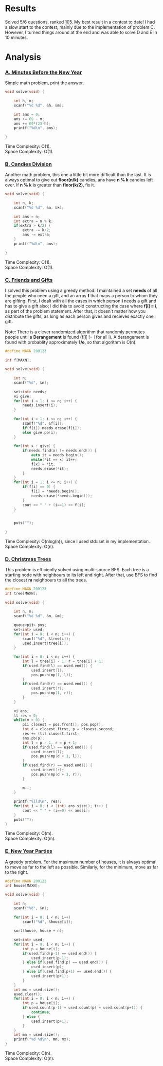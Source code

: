# Results
Solved 5/6 questions, ranked [105](https://codeforces.com/contest/1283/standings). 
My best result in a contest to date! I had a slow start to the contest, mainly due to the implementation of problem C. 
However, I turned things around at the end and was able to solve D and E in 10 minutes.

# Analysis
### [A. Minutes Before the New Year](https://codeforces.com/contest/1283/problem/A)
Simple math problem, print the answer.

```C++
void solve(void) {
 
	int h, m;
	scanf("%d %d", &h, &m);
	
	int ans = 0;
	ans += 60 - m;
	ans += 60*(23-h);
	printf("%d\n", ans);
 
}
```
Time Complexity: O(1).<br>
Space Complexity: O(1).

### [B. Candies Division](https://codeforces.com/contest/1283/problem/B)
Another math problem, this one a little bit more difficult than the last. It is always optimal to give out **floor(n/k)** candies, 
ans have **n % k** candies left over. If **n % k** is greater than **floor(k/2)**, fix it.

```C++
void solve(void) {
 
	int n, k;
	scanf("%d %d", &n, &k);
	
	int ans = n;
	int extra = n % k;
	if(extra > k/2) {
		extra -= k/2;
		ans -= extra;
	}
	printf("%d\n", ans);
 
}
```
Time Complexity: O(1).<br>
Space Complexity: O(1).

### [C. Friends and Gifts](https://codeforces.com/contest/1286/problem/C)
I solved this problem using a greedy method. I maintained a set **needs** of all the people who need a gift, and an array **f**
that maps a person to whom they are gifting. First, I dealt with all the cases in which person **i** needs a gift and has to give a gift also; 
I did this to avoid constructing the case where **f[i] = i**, as part of the problem statement. After that, it doesn't matter how you distribute the gifts,
as long as each person gives and recieves exactly one gift.<br><br>
Note: There is a clever randomized algorithm that randomly permutes people until a **Derangement** is found (f[i] != i for all i). A derangement is found
with probablity approximately **1/e**, so that algorithm is O(n).
```C++
#define MAXN 200123
 
int f[MAXN];
 
void solve(void) {
 
	int n;
	scanf("%d", &n);
	
	set<int> needs;
	vi give;
	for(int i = 1; i <= n; i++) {
		needs.insert(i);
	}
	
	for(int i = 1; i <= n; i++) {
		scanf("%d", &f[i]);
		if(f[i]) needs.erase(f[i]);
		else give.pb(i);
	}
	
	for(int x : give) {
		if(needs.find(x) != needs.end()) {
			auto it = needs.begin();
			while(*it == x) it++;
			f[x] = *it;
			needs.erase(*it);
		}
	}
	for(int i = 1; i <= n; i++) {
		if(f[i] == 0) {
			f[i] = *needs.begin();
			needs.erase(*needs.begin());
		}
		cout << " " + (i==1) << f[i];
	}
 
 
	puts("");
 
}
```
Time Complexity: O(nlog(n)), since I used std::set in my implementation.<br>
Space Complexity: O(n).
### [D. Christmas Trees](https://codeforces.com/contest/1286/problem/D)
This problem is efficiently solved using multi-source BFS. Each tree is a starting node with neighbours to its left and right.
After that, use BFS to find the closest **m** neighbours to all the trees.
```C++
#define MAXN 200123
int tree[MAXN];
 
void solve(void) {
 
	int n, m;
	scanf("%d %d", &n, &m);
	
	queue<pii> pos;
	set<int> used;
	for(int i = 0; i < n; i++) {
		scanf("%d", &tree[i]);
		used.insert(tree[i]);
	}
 
	for(int i = 0; i < n; i++) {
		int l = tree[i] - 1, r = tree[i] + 1;
		if(used.find(l) == used.end()) {
			used.insert(l);
			pos.push(mp(1, l));
		}
		if(used.find(r) == used.end()) {
			used.insert(r);
			pos.push(mp(1, r));
		}
	}
	
	vi ans;
	ll res = 0;
	while(m > 0) {
		pii closest = pos.front(); pos.pop();
		int d = closest.first, p = closest.second;
		res += (ll) closest.first;
		ans.pb(p);
		int l = p - 1, r = p + 1;
		if(used.find(l) == used.end()) {
			used.insert(l);
			pos.push(mp(d + 1, l));
		}
		if(used.find(r) == used.end()) {
			used.insert(r);
			pos.push(mp(d + 1, r));
		}
	
		m--;
	}
	
	printf("%lld\n", res);
	for(int i = 0; i < (int) ans.size(); i++) {
		cout << " " + (i==0) << ans[i];
	}
	puts("");
}
```
Time Complexity: O(m).<br>
Space Complexity: O(m).
### [E. New Year Parties](https://codeforces.com/contest/1286/problem/E)
A greedy problem. For the maximum number of houses, it is always optimal to move as far to the left as possible. Similarly,
for the minimum, move as far to the right.
```C++
#define MAXN 200123
int house[MAXN];
 
void solve(void) {
 
	int n;
	scanf("%d", &n);
	
	for(int i = 0; i < n; i++)
		scanf("%d", &house[i]);
	
	sort(house, house + n);
 
	set<int> used;
	for(int i = 0; i < n; i++) {
		int p = house[i];
		if(used.find(p-1) == used.end()) {
			used.insert(p-1);
		} else if(used.find(p) == used.end()) {
			used.insert(p);
		} else if(used.find(p+1) == used.end()) {
			used.insert(p+1);
		}
	}
	int mx = used.size();
	used.clear();
	for(int i = 0; i < n; i++) {
		int p = house[i];
		if(used.count(p-1) + used.count(p) + used.count(p+1)) {
			continue;
		} else {
			used.insert(p+1);
		}
	}
	int mn = used.size();
	printf("%d %d\n", mn, mx);
}
```
Time Complexity: O(n).<br>
Space Complexity: O(n).
